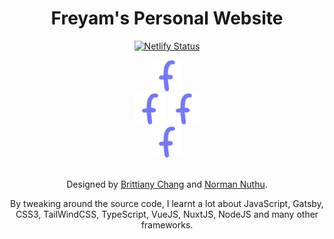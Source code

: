 <h1 align="center">Freyam's Personal Website</h1>
<div align="center">

[![Netlify Status](https://api.netlify.com/api/v1/badges/63a03818-5d51-420a-ae81-20e50c5d9eb8/deploy-status)](https://app.netlify.com/sites/freyam/deploys)

<img src="https://github.com/freyam/website/blob/main/static/images/banner/f-logo.png?raw=true" width="50" height="50">
<br>
<img src="https://github.com/freyam/website/blob/main/static/images/banner/f-logo.png?raw=true" width="50" height="50">
<img src="https://github.com/freyam/website/blob/main/static/images/banner/f-logo.png?raw=true" width="50" height="50">
<br>
<img src="https://github.com/freyam/website/blob/main/static/images/banner/f-logo.png?raw=true" width="50" height="50">

<br>
<br>

Designed by [Brittiany Chang](https://brittanychiang.com/) and [Norman Nuthu](https://normann.netlify.app/).

By tweaking around the source code, I learnt a lot about JavaScript, Gatsby, CSS3, TailWindCSS, TypeScript, VueJS, NuxtJS, NodeJS and many other frameworks.

</div>

<!--

`yarn` to install all the dependencies
`yarn dev` to run the development server (with hot reloading)
`yarn generate` to generate the static site before deploying on netlify

-->
